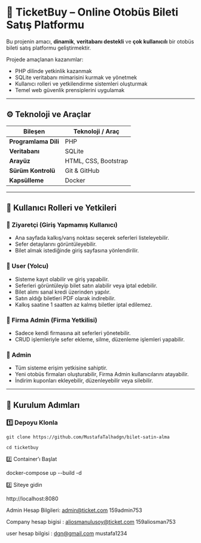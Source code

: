# 🚌 TicketBuy – Online Otobüs Bileti Satış Platformu

Bu projenin amacı, **dinamik**, **veritabanı destekli** ve **çok kullanıcılı** bir otobüs bileti satış platformu geliştirmektir.

Projede amaçlanan kazanımlar:
- PHP dilinde yetkinlik kazanmak  
- SQLite veritabanı mimarisini kurmak ve yönetmek  
- Kullanıcı rolleri ve yetkilendirme sistemleri oluşturmak  
- Temel web güvenlik prensiplerini uygulamak  

---

## ⚙️ Teknoloji ve Araçlar

| Bileşen | Teknoloji / Araç |
|----------|------------------|
| **Programlama Dili** | PHP |
| **Veritabanı** | SQLite |
| **Arayüz** | HTML, CSS, Bootstrap |
| **Sürüm Kontrolü** | Git & GitHub |
| **Kapsülleme** | Docker |

---

## 👥 Kullanıcı Rolleri ve Yetkileri

### 🔸 Ziyaretçi (Giriş Yapmamış Kullanıcı)
- Ana sayfada kalkış/varış noktası seçerek seferleri listeleyebilir.  
- Sefer detaylarını görüntüleyebilir.  
- Bilet almak istediğinde giriş sayfasına yönlendirilir.  

### 🔸 User (Yolcu)
- Sisteme kayıt olabilir ve giriş yapabilir.  
- Seferleri görüntüleyip bilet satın alabilir veya iptal edebilir.  
- Bilet alımı sanal kredi üzerinden yapılır.  
- Satın aldığı biletleri PDF olarak indirebilir.  
- Kalkış saatine 1 saatten az kalmış biletler iptal edilemez.  

### 🔸 Firma Admin (Firma Yetkilisi)
- Sadece kendi firmasına ait seferleri yönetebilir.  
- CRUD işlemleriyle sefer ekleme, silme, düzenleme işlemleri yapabilir.  

### 🔸 Admin
- Tüm sisteme erişim yetkisine sahiptir.  
- Yeni otobüs firmaları oluşturabilir, Firma Admin kullanıcılarını atayabilir.  
- İndirim kuponları ekleyebilir, düzenleyebilir veya silebilir.  

---

## 🧩 Kurulum Adımları

### 1️⃣ Depoyu Klonla
```
git clone https://github.com/MustafaTalhadgn/bilet-satin-alma

cd ticketbuy

```

2️⃣ Container’ı Başlat

docker-compose up --build -d

2️⃣ Siteye gidin

http://localhost:8080   



Admin Hesap Bilgileri:
admin@ticket.com
159admin753

Company hesap bigisi :
aliosmanulusoy@ticket.com
159aliosman753

user hesap bilgisi :
dgn@gmail.com
mustafa1234
